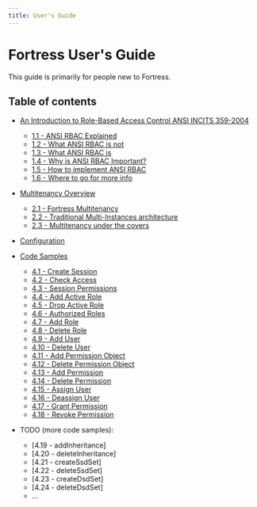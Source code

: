 ```yaml
---
title: User's Guide
---
```


# Fortress User's Guide

This guide is primarily for people new to Fortress.

## Table of contents

* [An Introduction to Role-Based Access Control ANSI INCITS 359-2004](user-guide/1-intro-rbac.html)
    * [1.1 - ANSI RBAC Explained](user-guide/1.1-rbac-explained.html)
    * [1.2 - What ANSI RBAC is not](user-guide/1.2-what-is-not-rbac.html)
    * [1.3 - What ANSI RBAC is](user-guide/1.3-what-rbac-is.html)
    * [1.4 - Why is ANSI RBAC Important?](user-guide/1.4-why-rbac-is-important.html)
    * [1.5 - How to implement ANSI RBAC](user-guide/1.5-how-to-impl-rbac.html)
    * [1.6 - Where to go for more info](user-guide/1.6-go-for-more.html)
* [Multitenancy Overview](user-guide/2-multitenancy.html)
  * [2.1 - Fortress Multitenancy](user-guide/2.1-fortress-multitenancy.html)
  * [2.2 - Traditional Multi-Instances architecture](user-guide/2.2-tradi-multi-instances.html)
  * [2.3 - Multitenancy under the covers](user-guide/2.3-multitenancy-under-covers.html)
* [Configuration](user-guide/3-configuration.html)
* [Code Samples](user-guide/4-fortress-code-samples.html)
  * [4.1 - Create Session](user-guide/4.1-create-session.html)
  * [4.2 - Check Access](user-guide/4.2-check-access.html)
  * [4.3 - Session Permissions](user-guide/4.3-session-permissions.html)
  * [4.4 - Add Active Role](user-guide/4.4-activate-role.html)
  * [4.5 - Drop Active Role](user-guide/4.5-deactivate-role.html)
  * [4.6 - Authorized Roles](user-guide/4.6-authorized-roles.html)
  * [4.7 - Add Role](user-guide/4.7-add-role.html)
  * [4.8 - Delete Role](user-guide/4.8-delete-role.html)
  * [4.9 - Add User](user-guide/4.9-add-user.html)
  * [4.10 - Delete User](user-guide/4.10-delete-user.html)
  * [4.11 - Add Permission Object](user-guide/4.11-add-permobj.html)
  * [4.12 - Delete Permission Object](user-guide/4.12-delete-permobj.html)
  * [4.13 - Add Permission](user-guide/4.13-add-permission.html)
  * [4.14 - Delete Permission](user-guide/4.14-delete-permission.html)
  * [4.15 - Assign User](user-guide/4.15-assign-user.html)
  * [4.16 - Deassign User](user-guide/4.16-deassign-user.html)
  * [4.17 - Grant Permission](user-guide/4.17-grant-permission.html)
  * [4.18 - Revoke Permission](user-guide/4.18-revoke-permission.html)
 
  
* TODO (more code samples):
  * [4.19 - addInheritance]  
  * [4.20 - deleteInheritance]  
  * [4.21 - createSsdSet]  
  * [4.22 - deleteSsdSet]  
  * [4.23 - createDsdSet]  
  * [4.24 - deleteDsdSet]
  * ...
